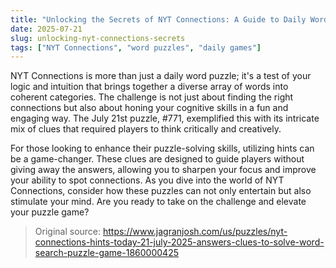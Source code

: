 ```yaml
---
title: "Unlocking the Secrets of NYT Connections: A Guide to Daily Word Puzzles"
date: 2025-07-21
slug: unlocking-nyt-connections-secrets
tags: ["NYT Connections", "word puzzles", "daily games"]
---
```


NYT Connections is more than just a daily word puzzle; it's a test of your logic and intuition that brings together a diverse array of words into coherent categories. The challenge is not just about finding the right connections but also about honing your cognitive skills in a fun and engaging way. The July 21st puzzle, #771, exemplified this with its intricate mix of clues that required players to think critically and creatively.

For those looking to enhance their puzzle-solving skills, utilizing hints can be a game-changer. These clues are designed to guide players without giving away the answers, allowing you to sharpen your focus and improve your ability to spot connections. As you dive into the world of NYT Connections, consider how these puzzles can not only entertain but also stimulate your mind. Are you ready to take on the challenge and elevate your puzzle game?
> Original source: https://www.jagranjosh.com/us/puzzles/nyt-connections-hints-today-21-july-2025-answers-clues-to-solve-word-search-puzzle-game-1860000425